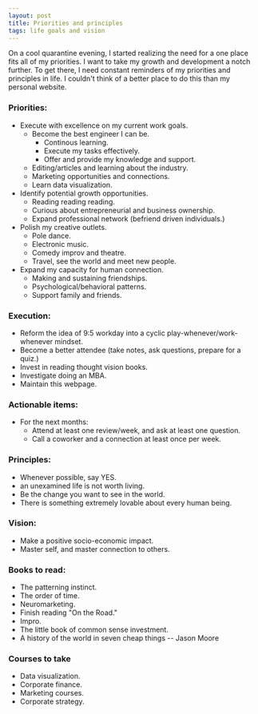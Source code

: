 ```yaml
---
layout: post
title: Priorities and principles
tags: life goals and vision
---
```


On a cool quarantine evening, I started realizing the need for a one place fits all of my priorities. I want to take my growth and development a notch further. To get there, I need constant reminders of my priorities and principles in life. I couldn't think of a better place to do this than my personal website. 

### Priorities:
* Execute with excellence on my current work goals.
	* Become the best engineer I can be.
		* Continous learning.
		* Execute my tasks effectively.
		* Offer and provide my knowledge and support.
	* Editing/articles and learning about the industry.
	* Marketing opportunities and connections.
	* Learn data visualization.
* Identify potential growth opportunities.
	* Reading reading reading.
	* Curious about entrepreneurial and business ownership.
	* Expand professional network (befriend driven individuals.)
* Polish my creative outlets.
	* Pole dance.
	* Electronic music.
	* Comedy improv and theatre.
	* Travel, see the world and meet new people.
* Expand my capacity for human connection.
	* Making and sustaining friendships.
	* Psychological/behavioral patterns.
	* Support family and friends.


### Execution:
* Reform the idea of 9:5 workday into a cyclic play-whenever/work-whenever mindset.
* Become a better attendee (take notes, ask questions, prepare for a quiz.)
* Invest in reading thought vision books.
* Investigate doing an MBA.
* Maintain this webpage.

### Actionable items:
* For the next months:
	* Attend at least one review/week, and ask at least one question.
	* Call a coworker and a connection at least once per week.

	
### Principles:
* Whenever possible, say YES.
* an unexamined life is not worth living.
* Be the change you want to see in the world.
* There is something extremely lovable about every human being.


### Vision:
* Make a positive socio-economic impact.
* Master self, and master connection to others.


### Books to read:
* The patterning instinct.
* The order of time.
* Neuromarketing.
* Finish reading "On the Road."
* Impro.
* The little book of common sense investment.
* A history of the world in seven cheap things -- Jason Moore

### Courses to take
* Data visualization.
* Corporate finance.
* Marketing courses.
* Corporate strategy.


